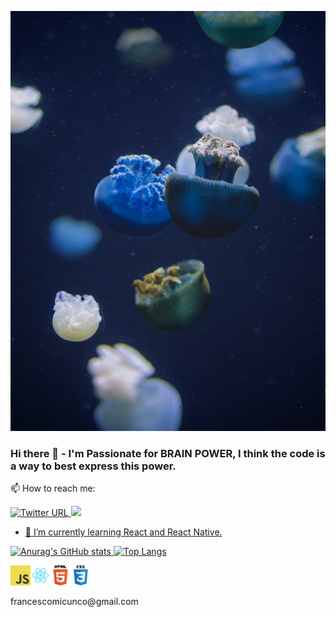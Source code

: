 
[![Header](https://raw.githubusercontent.com/FrancescoMicunco/francescomicunco/francescomicunco/meduse.jpg "Here we are")](https://some-url.dev/)

### Hi there 👋 - I'm Passionate for BRAIN POWER, I think the code is a way to best express this power.

📫 How to reach me:
<div style='display:flex'>
<a href="mailto:francescomicunco@gmail.com">
<img alt="Twitter URL" src="https://img.shields.io/twitter/url?style=social&url=https%3A%2F%2Ftwitter.com%2FFrancescoMicun1">
<img src="https://img.shields.io/badge/Discord-7289DA?style=for-the-badge&logo=discord&logoColor=white">
</div>

- 🌱 I’m currently learning React and React Native. 

![Anurag's GitHub stats](https://github-readme-stats.vercel.app/api?username=francescomicunco&show_icons=true&theme=radical)
[![Top Langs](https://github-readme-stats.vercel.app/api/top-langs/?username=francescomicunco&layout=compact)](https://github.com/anuraghazra/github-readme-stats)
<div style='display:flex'>
<img height="32" width="32" src="https://raw.githubusercontent.com/github/explore/80688e429a7d4ef2fca1e82350fe8e3517d3494d/topics/javascript/javascript.png" />
<img height="32" width="32" src="https://raw.githubusercontent.com/github/explore/80688e429a7d4ef2fca1e82350fe8e3517d3494d/topics/react/react.png" />
<img height="32" width="32" src="https://raw.githubusercontent.com/github/explore/80688e429a7d4ef2fca1e82350fe8e3517d3494d/topics/html/html.png" />
<img height="32" width="32" src="https://raw.githubusercontent.com/github/explore/80688e429a7d4ef2fca1e82350fe8e3517d3494d/topics/css/css.png" />
</div>
<br> francescomicunco@gmail.com







<!--
**FrancescoMicunco/francescomicunco** is a ✨ _special_ ✨ repository because its `README.md` (this file) appears on your GitHub profile.

Here are some ideas to get you started:

- 🔭 I’m currently working on ...
- 🌱 I’m currently learning ...
- 👯 I’m looking to collaborate on ...
- 🤔 I’m looking for help with ...
- 💬 Ask me about ...
- 📫 How to reach me: ...
- 😄 Pronouns: ...
- ⚡ Fun fact: ...
-->
